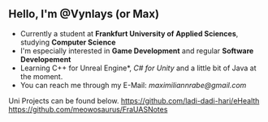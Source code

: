   Hello, I'm @Vynlays (or Max)
  -----
- Currently a student at **Frankfurt University of Applied Sciences**, studying **Computer Science**
- I'm especially interested in **Game Development** and regular **Software Developement**
- Learning C++ for Unreal Engine*, *C# for Unity* and a little bit of Java at the moment.
- You can reach me through my E-Mail: _maximiliannrabe@gmail.com_

Uni Projects can be found below.
https://github.com/ladi-dadi-hari/eHealth
https://github.com/meowosaurus/FraUASNotes
<!---
Vynalys/Vynalys is a ✨ special ✨ repository because its `README.md` (this file) appears on your GitHub profile.
You can click the Preview link to take a look at your changes.
--->
